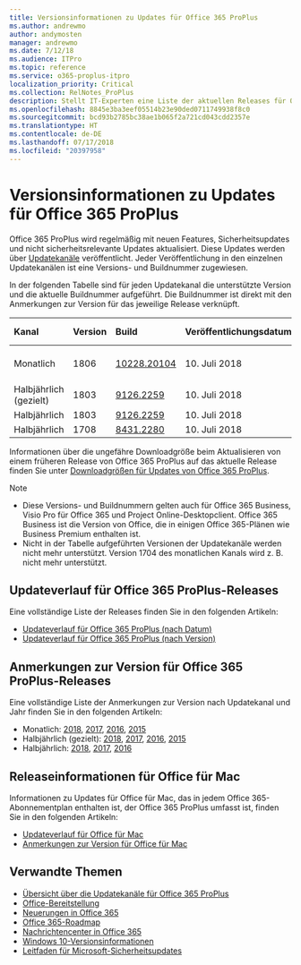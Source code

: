 ```yaml
---
title: Versionsinformationen zu Updates für Office 365 ProPlus
ms.author: andrewmo
author: andymosten
manager: andrewmo
ms.date: 7/12/18
ms.audience: ITPro
ms.topic: reference
ms.service: o365-proplus-itpro
localization_priority: Critical
ms.collection: RelNotes_ProPlus
description: Stellt IT-Experten eine Liste der aktuellen Releases für Office 365 ProPlus für jeden Updatekanal sowie Links zu Anmerkungen zur Version und zum Updateverlauf zur Verfügung.
ms.openlocfilehash: 8845e3ba3eef05514b23e90ded0711749938f8c0
ms.sourcegitcommit: bcd93b2785bc38ae1b065f2a721cd043cdd2357e
ms.translationtype: HT
ms.contentlocale: de-DE
ms.lasthandoff: 07/17/2018
ms.locfileid: "20397958"
---
```

# <a name="release-information-for-updates-to-office-365-proplus"></a>Versionsinformationen zu Updates für Office 365 ProPlus

Office 365 ProPlus wird regelmäßig mit neuen Features, Sicherheitsupdates und nicht sicherheitsrelevante Updates aktualisiert. Diese Updates werden über [Updatekanäle](https://docs.microsoft.com/deployoffice/overview-of-update-channels-for-office-365-proplus) veröffentlicht. Jeder Veröffentlichung in den einzelnen Updatekanälen ist eine Versions- und Buildnummer zugewiesen. 

In der folgenden Tabelle sind für jeden Updatekanal die unterstützte Version und die aktuelle Buildnummer aufgeführt. Die Buildnummer ist direkt mit den Anmerkungen zur Version für das jeweilige Release verknüpft. 

  
|**Kanal**|**Version**|**Build**|**Veröffentlichungsdatum**|**Aktuelle Version bis**|
|:-----|:-----|:-----|:-----|:-----|
|Monatlich  <br/> |1806  <br/> |[10228.20104](monthly-channel-2018.md#version-1806-july-10)  <br/> | 10. Juli 2018  <br/> |Veröffentlichung von Version 1807 <br/>|
|Halbjährlich (gezielt)  <br/> |1803  <br/> |[9126.2259](semi-annual-channel-targeted-2018.md#version-1803-july-10)  <br/> | 10. Juli 2018  <br/> |11. September 2018 <br/>|
|Halbjährlich <br/> |1803  <br/> | [9126.2259](semi-annual-channel-2018.md#version-1803-july-10) <br/> |10. Juli 2018  <br/> |8. Januar 2019 <br/>|
|Halbjährlich <br/> |1708  <br/> |[8431.2280](semi-annual-channel-2018.md#version-1708-july-10)  <br/> | 10. Juli 2018  <br/> |12. März 2019 <br/>|

Informationen über die ungefähre Downloadgröße beim Aktualisieren von einem früheren Release von Office 365 ProPlus auf das aktuelle Release finden Sie unter [Downloadgrößen für Updates von Office 365 ProPlus](download-sizes-office365-proplus-updates.md).

> [!NOTE]
> - Diese Versions- und Buildnummern gelten auch für Office 365 Business, Visio Pro für Office 365 und Project Online-Desktopclient. Office 365 Business ist die Version von Office, die in einigen Office 365-Plänen wie Business Premium enthalten ist.
> - Nicht in der Tabelle aufgeführten Versionen der Updatekanäle werden nicht mehr unterstützt. Version 1704 des monatlichen Kanals wird z. B. nicht mehr unterstützt. 


## <a name="update-history-for-office-365-proplus-releases"></a>Updateverlauf für Office 365 ProPlus-Releases

Eine vollständige Liste der Releases finden Sie in den folgenden Artikeln:
 - [Updateverlauf für Office 365 ProPlus (nach Datum)](update-history-office365-proplus-by-date.md)
 - [Updateverlauf für Office 365 ProPlus (nach Version)](update-history-office365-proplus-by-version.md)

## <a name="release-notes-for-office-365-proplus-releases"></a>Anmerkungen zur Version für Office 365 ProPlus-Releases

Eine vollständige Liste der Anmerkungen zur Version nach Updatekanal und Jahr finden Sie in den folgenden Artikeln:
 - Monatlich: [2018](monthly-channel-2018.md), [2017](monthly-channel-2017.md), [2016](monthly-channel-2016.md), [2015](monthly-channel-2015.md)
 - Halbjährlich (gezielt): [2018](semi-annual-channel-targeted-2018.md), [2017](semi-annual-channel-targeted-2017.md), [2016](semi-annual-channel-targeted-2016.md), [2015](semi-annual-channel-targeted-2015.md)
 - Halbjährlich: [2018](semi-annual-channel-2018.md), [2017](semi-annual-channel-2017.md), [2016](semi-annual-channel-2016.md)

## <a name="office-for-mac-release-information"></a>Releaseinformationen für Office für Mac

Informationen zu Updates für Office für Mac, das in jedem Office 365-Abonnementplan enthalten ist, der Office 365 ProPlus umfasst ist, finden Sie in den folgenden Artikeln:
 - [Updateverlauf für Office für Mac](update-history-office-for-mac.md)
 - [Anmerkungen zur Version für Office für Mac](release-notes-office-for-mac.md)


## <a name="related-topics"></a>Verwandte Themen

- [Übersicht über die Updatekanäle für Office 365 ProPlus](https://docs.microsoft.com/deployoffice/overview-of-update-channels-for-office-365-proplus)
- [Office-Bereitstellung](https://docs.microsoft.com/deployoffice/)
- [Neuerungen in Office 365](https://support.office.com/article/95c8d81d-08ba-42c1-914f-bca4603e1426)
- [Office 365-Roadmap](https://products.office.com/business/office-365-roadmap)
- [Nachrichtencenter in Office 365](https://support.office.com/article/38fb3333-bfcc-4340-a37b-deda509c2093)
- [Windows 10-Versionsinformationen](https://www.microsoft.com/itpro/windows-10/release-information)
- [Leitfaden für Microsoft-Sicherheitsupdates](https://portal.msrc.microsoft.com/)